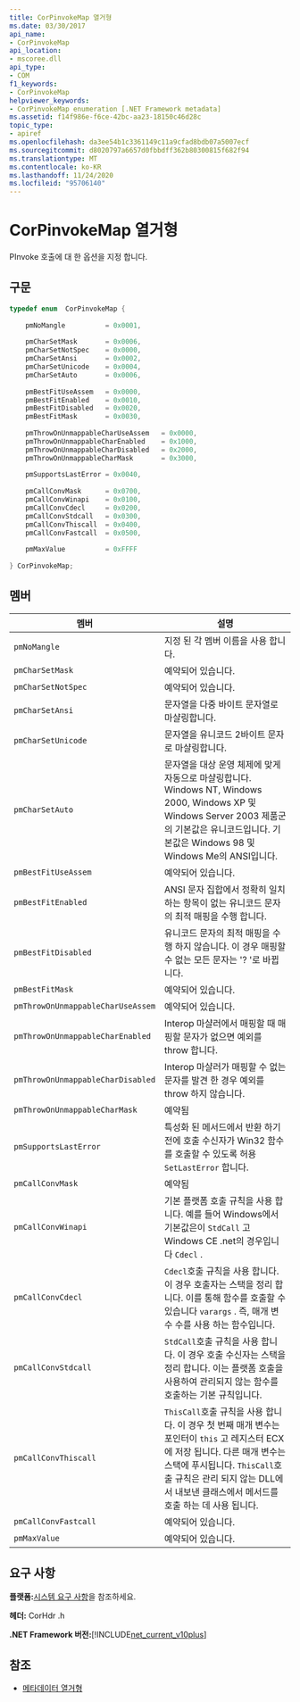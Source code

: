```yaml
---
title: CorPinvokeMap 열거형
ms.date: 03/30/2017
api_name:
- CorPinvokeMap
api_location:
- mscoree.dll
api_type:
- COM
f1_keywords:
- CorPinvokeMap
helpviewer_keywords:
- CorPinvokeMap enumeration [.NET Framework metadata]
ms.assetid: f14f986e-f6ce-42bc-aa23-18150c46d28c
topic_type:
- apiref
ms.openlocfilehash: da3ee54b1c3361149c11a9cfad8bdb07a5007ecf
ms.sourcegitcommit: d8020797a6657d0fbbdff362b80300815f682f94
ms.translationtype: MT
ms.contentlocale: ko-KR
ms.lasthandoff: 11/24/2020
ms.locfileid: "95706140"
---
```

# <a name="corpinvokemap-enumeration"></a>CorPinvokeMap 열거형

PInvoke 호출에 대 한 옵션을 지정 합니다.  
  
## <a name="syntax"></a>구문  
  
```cpp  
typedef enum  CorPinvokeMap {  
  
    pmNoMangle          = 0x0001,  
  
    pmCharSetMask       = 0x0006,  
    pmCharSetNotSpec    = 0x0000,  
    pmCharSetAnsi       = 0x0002,  
    pmCharSetUnicode    = 0x0004,  
    pmCharSetAuto       = 0x0006,  
  
    pmBestFitUseAssem   = 0x0000,  
    pmBestFitEnabled    = 0x0010,  
    pmBestFitDisabled   = 0x0020,  
    pmBestFitMask       = 0x0030,  
  
    pmThrowOnUnmappableCharUseAssem   = 0x0000,  
    pmThrowOnUnmappableCharEnabled    = 0x1000,  
    pmThrowOnUnmappableCharDisabled   = 0x2000,  
    pmThrowOnUnmappableCharMask       = 0x3000,  
  
    pmSupportsLastError = 0x0040,
  
    pmCallConvMask      = 0x0700,  
    pmCallConvWinapi    = 0x0100,  
    pmCallConvCdecl     = 0x0200,  
    pmCallConvStdcall   = 0x0300,  
    pmCallConvThiscall  = 0x0400,  
    pmCallConvFastcall  = 0x0500,  
  
    pmMaxValue          = 0xFFFF  
  
} CorPinvokeMap;  
```  
  
## <a name="members"></a>멤버  
  
|멤버|설명|  
|------------|-----------------|  
|`pmNoMangle`|지정 된 각 멤버 이름을 사용 합니다.|  
|`pmCharSetMask`|예약되어 있습니다.|  
|`pmCharSetNotSpec`|예약되어 있습니다.|  
|`pmCharSetAnsi`|문자열을 다중 바이트 문자열로 마샬링합니다.|  
|`pmCharSetUnicode`|문자열을 유니코드 2바이트 문자로 마샬링합니다.|  
|`pmCharSetAuto`|문자열을 대상 운영 체제에 맞게 자동으로 마샬링합니다. Windows NT, Windows 2000, Windows XP 및 Windows Server 2003 제품군의 기본값은 유니코드입니다. 기본값은 Windows 98 및 Windows Me의 ANSI입니다.|  
|`pmBestFitUseAssem`|예약되어 있습니다.|  
|`pmBestFitEnabled`|ANSI 문자 집합에서 정확히 일치 하는 항목이 없는 유니코드 문자의 최적 매핑을 수행 합니다.|  
|`pmBestFitDisabled`|유니코드 문자의 최적 매핑을 수행 하지 않습니다. 이 경우 매핑할 수 없는 모든 문자는 '? '로 바뀝니다.|  
|`pmBestFitMask`|예약되어 있습니다.|  
|`pmThrowOnUnmappableCharUseAssem`|예약되어 있습니다.|  
|`pmThrowOnUnmappableCharEnabled`|Interop 마샬러에서 매핑할 때 매핑할 문자가 없으면 예외를 throw 합니다.|  
|`pmThrowOnUnmappableCharDisabled`|Interop 마샬러가 매핑할 수 없는 문자를 발견 한 경우 예외를 throw 하지 않습니다.|  
|`pmThrowOnUnmappableCharMask`|예약됨|  
|`pmSupportsLastError`|특성화 된 메서드에서 반환 하기 전에 호출 수신자가 Win32 함수를 호출할 수 있도록 허용 `SetLastError` 합니다.|  
|`pmCallConvMask`|예약됨|  
|`pmCallConvWinapi`|기본 플랫폼 호출 규칙을 사용 합니다. 예를 들어 Windows에서 기본값은이 `StdCall` 고 Windows CE .net의 경우입니다 `Cdecl` .|  
|`pmCallConvCdecl`|`Cdecl`호출 규칙을 사용 합니다. 이 경우 호출자는 스택을 정리 합니다. 이를 통해 함수를 호출할 수 있습니다 `varargs` . 즉, 매개 변수 수를 사용 하는 함수입니다.|  
|`pmCallConvStdcall`|`StdCall`호출 규칙을 사용 합니다. 이 경우 호출 수신자는 스택을 정리 합니다. 이는 플랫폼 호출을 사용하여 관리되지 않는 함수를 호출하는 기본 규칙입니다.|  
|`pmCallConvThiscall`|`ThisCall`호출 규칙을 사용 합니다. 이 경우 첫 번째 매개 변수는 포인터이 `this` 고 레지스터 ECX에 저장 됩니다. 다른 매개 변수는 스택에 푸시됩니다. `ThisCall`호출 규칙은 관리 되지 않는 DLL에서 내보낸 클래스에서 메서드를 호출 하는 데 사용 됩니다.|  
|`pmCallConvFastcall`|예약되어 있습니다.|  
|`pmMaxValue`|예약되어 있습니다.|  
  
## <a name="requirements"></a>요구 사항  

 **플랫폼:**[시스템 요구 사항](../../get-started/system-requirements.md)을 참조하세요.  
  
 **헤더:** CorHdr .h  
  
 **.NET Framework 버전:**[!INCLUDE[net_current_v10plus](../../../../includes/net-current-v10plus-md.md)]  
  
## <a name="see-also"></a>참조

- [메타데이터 열거형](metadata-enumerations.md)
